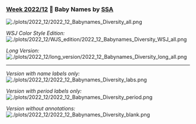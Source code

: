 ### [Week 2022/12](https://github.com/Z3tt/TidyTuesday/tree/master/R/2022_12_BabyNames.Rmd) 👶 Baby Names by [SSA](https://hadley.github.io/babynames/)

![./plots/2022_12/2022_12_Babynames_Diversity_all.png](https://raw.githubusercontent.com/Z3tt/TidyTuesday/master/plots/2022_12/2022_12_Babynames_Diversity_all.png)

*WSJ Color Style Edition:*
![./plots/2022_12/WJS_edition/2022_12_Babynames_Diversity_WSJ_all.png](https://raw.githubusercontent.com/Z3tt/TidyTuesday/master/plots/2022_12/WSJ_edition/2022_12_Babynames_Diversity_WSJ_all.png)

*Long Version:*
![./plots/2022_12/long_version/2022_12_Babynames_Diversity_long_all.png](https://raw.githubusercontent.com/Z3tt/TidyTuesday/master/plots/2022_12/long_version/2022_12_Babynames_Diversity_all_long.png)

---

*Version with name labels only:*
![./plots/2022_12/2022_12_Babynames_Diversity_labs.png](https://raw.githubusercontent.com/Z3tt/TidyTuesday/master/plots/2022_12/2022_12_Babynames_Diversity_labs.png)

*Version with period labels only:*
![./plots/2022_12/2022_12_Babynames_Diversity_period.png](https://raw.githubusercontent.com/Z3tt/TidyTuesday/master/plots/2022_12/2022_12_Babynames_Diversity_period.png)

*Version without annotations:*
![./plots/2022_12/2022_12_Babynames_Diversity_blank.png](https://raw.githubusercontent.com/Z3tt/TidyTuesday/master/plots/2022_12/2022_12_Babynames_Diversity_blank.png)
